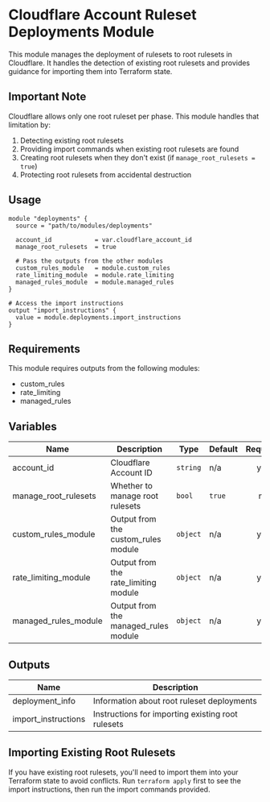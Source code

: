 # Cloudflare Account Ruleset Deployments Module

This module manages the deployment of rulesets to root rulesets in Cloudflare. It handles the detection of existing root rulesets and provides guidance for importing them into Terraform state.

## Important Note

Cloudflare allows only one root ruleset per phase. This module handles that limitation by:

1. Detecting existing root rulesets
2. Providing import commands when existing root rulesets are found
3. Creating root rulesets when they don't exist (if `manage_root_rulesets = true`)
4. Protecting root rulesets from accidental destruction

## Usage

```hcl
module "deployments" {
  source = "path/to/modules/deployments"

  account_id            = var.cloudflare_account_id
  manage_root_rulesets  = true
  
  # Pass the outputs from the other modules
  custom_rules_module   = module.custom_rules
  rate_limiting_module  = module.rate_limiting
  managed_rules_module  = module.managed_rules
}

# Access the import instructions
output "import_instructions" {
  value = module.deployments.import_instructions
}
```

## Requirements

This module requires outputs from the following modules:
- custom_rules
- rate_limiting
- managed_rules

## Variables

| Name | Description | Type | Default | Required |
|------|-------------|------|---------|:--------:|
| account_id | Cloudflare Account ID | `string` | n/a | yes |
| manage_root_rulesets | Whether to manage root rulesets | `bool` | `true` | no |
| custom_rules_module | Output from the custom_rules module | `object` | n/a | yes |
| rate_limiting_module | Output from the rate_limiting module | `object` | n/a | yes |
| managed_rules_module | Output from the managed_rules module | `object` | n/a | yes |

## Outputs

| Name | Description |
|------|-------------|
| deployment_info | Information about root ruleset deployments |
| import_instructions | Instructions for importing existing root rulesets |

## Importing Existing Root Rulesets

If you have existing root rulesets, you'll need to import them into your Terraform state to avoid conflicts.
Run `terraform apply` first to see the import instructions, then run the import commands provided.